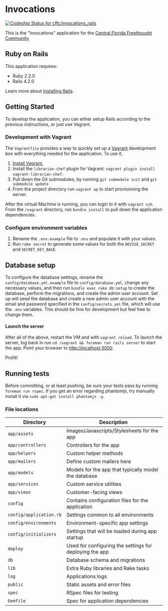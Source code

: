 # Invocations

[ ![Codeship Status for cffc/invocations_rails](https://codeship.io/projects/3d507700-fa9a-0131-1e8f-52190bbde1aa/status)](https://codeship.io/projects/29068)

This is the "Invocations" application for the [Central Florida Freethought Community](http://cflfreethought.org/)

## Ruby on Rails

This application requires:

- Ruby 2.2.0
- Rails 4.2.0

Learn more about [Installing Rails](http://railsapps.github.io/installing-rails.html).

## Getting Started

To develop the application, you can either setup Rails according to the previous instructions, or just use Vagrant.

### Development with Vagrant

The `Vagrantfile` provides a way to quickly set up a [Vagrant](http://vagrantup.com) development box with everything needed for the application. To use it, 

1. [Install Vagrant](http://docs.vagrantup.com/v2/installation/index.html), 
2. Install the `librarian-chef` plugin for Vagrant: `vagrant plugin install vagrant-librarian-chef`. 
3. Pull down the Git submodules, by running `git submodule init` and `git submodule update`
4. From the project directory run `vagrant up` to start provisioning the server.

After the virtual Machine is running, you can login to it with `vagrant ssh`. From the `/vagrant` directory, run `bundle install` to pull down the application dependencies.

### Configure environment variables
1. Rename the `.env.example` file to `.env` and populate it with your values.
2. Run `rake secret` to generate some values for both the `DEVISE_SECRET` and `SECRET_KEY_BASE`. 

## Database setup
To configure the database settings, rename the `config/database.yml.example` file to `config/database.yml`, change any necessary values, and then run `bundle exec rake db:setup` to create the database, perform the migrations, and create the admin user account.
Set up will seed the database and create a new admin user account with the email and password specified in the `config/secrets.yml` file, which will use the `.env` variables. This should be fine for development but feel free to change them.


#### Launch the server
After all of the above, restart the VM and with `vagrant reload`. To launch the server, log back in run `cd /vagrant && foreman run rails server` to start the app. Point your browser to [http://localhost:3000](http://localhost:3000).

Profit!

## Running tests
Before committing, or at least pushing, be sure your tests pass by running `foreman run rspec`. If you get an error regarding phantomjs, try manually install it via `sudo apt-get install phantomjs -y`.

### File locations

| Directory | Description |
| -------- | -------- |
| `app/assets` | Images/Javascripts/Stylesheets for the app |
| `app/controllers` | Controllers for the app |
| `app/helpers` | Custom helper methods |
| `app/mailers` | Define custom mailers here |
| `app/models` | Models for the app that typically model the database |
| `app/services` | Custom service utilities |
| `app/views` | Customer-facing views |
| `config` | Contains configuration files for the application |
| `config/application.rb` | Settings common to all environments |
| `config/environments` | Environment-specific app settings |
| `config/initializers` | Settings that will be loaded during app startup |
| `deploy` | Used for configuring the settings for deploying the app |
| `db` | Database schema and migrations |
| `lib` | Extra Ruby libraries and Rake tasks |
| `log` | Applications logs |
| `public` | Static assets and error files |
| `spec` | RSpec files for testing |
| `Gemfile` | Spec for application dependencies |